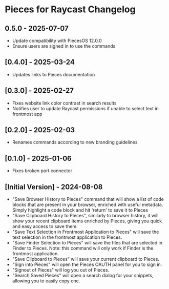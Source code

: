 # Pieces for Raycast Changelog

## 0.5.0 - 2025-07-07

- Update compatibility with PiecesOS 12.0.0
- Ensure users are signed in to use the commands

## [0.4.0] - 2025-03-24

- Updates links to Pieces documentation

## [0.3.0] - 2025-02-27

- Fixes website link color contrast in search results
- Notifies user to update Raycast permissions if unable to select text in frontmost app

## [0.2.0] - 2025-02-03

- Renames commands according to new branding guidelines

## [0.1.0] - 2025-01-06

- Fixes broken port connector

## [Initial Version] - 2024-08-08

- "Save Browser History to Pieces" command that will show a list of code blocks that are present in your browser, enriched with useful metadata. Simply highlight a code block and hit 'return' to save it to Pieces
- "Save Clipboard History to Pieces", similarly to browser history, it will show your recent clipboard items enriched by Pieces, giving you quick and easy access to save them.
- "Save Text Selection in Frontmost Application to Pieces" will save the text selection in the frontmost application to Pieces.
- "Save Finder Selection to Pieces" will save the files that are selected in Finder to Pieces. Note: this command will only work if Finder is the frontmost application.
- "Save Clipboard to Pieces" will save your current clipboard to Pieces.
- "Sign into Pieces" will open the Pieces OAUTH panel for you to sign in.
- "Signout of Pieces" will log you out of Pieces.
- "Search Saved Pieces" will open a search dialog for your snippets, allowing you to easily copy one.
